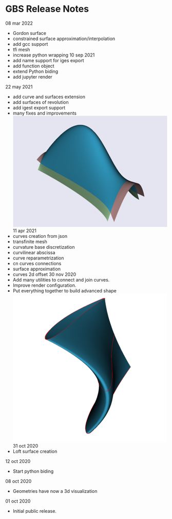 # GBS Release Notes
08 mar 2022
* Gordon surface
* constrained surface approximation/interpolation
* add gcc support
* tfi mesh
* increase python wrapping
10 sep 2021
* add name support for iges export
* add function object
* extend Python biding
* add jupyter render

22 may 2021
* add curve and surfaces extension
* add surfaces of revolution
* add igest export support
* many fixes and improvements
![Screencast](img/SurfaceExtension.png)
11 apr 2021
* curves creation from json
* transfinite mesh
* curvature base discretization
* curvilinear abscissa
* curve reparametrization
* cn curves connections
* surface approximation
* curves 2d offset
30 nov 2020
* Add many utilities to connect and join curves.
* Improve render configuration.
* Put everything together to build advanced shape
![Screencast](img/blade1.png)
31 oct 2020
* Loft surface creation

12 oct 2020
* Start python biding

08 oct 2020
* Geometries have now a 3d visualization

01 oct 2020
* Initial public release.